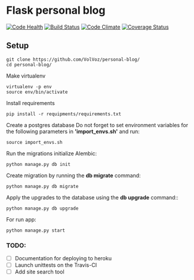 # Flask personal blog

[![Code Health](https://landscape.io/github/VolVoz/personal-blog/master/landscape.svg?style=flat)](https://landscape.io/github/VolVoz/personal-blog/master)
[![Build Status](https://travis-ci.org/VolVoz/personal-blog.svg?branch=master)](https://travis-ci.org/VolVoz/personal-blog)
[![Code Climate](https://codeclimate.com/github/VolVoz/personal-blog/badges/gpa.svg)](https://codeclimate.com/github/VolVoz/personal-blog)
[![Coverage Status](https://coveralls.io/repos/github/VolVoz/personal-blog/badge.svg?branch=master)](https://coveralls.io/github/VolVoz/personal-blog?branch=master)

## Setup

```
git clone https://github.com/VolVoz/personal-blog/
cd personal-blog/
```

Make virtualenv

```
virtualenv -p env
source env/bin/activate
```

Install requirements

```
pip install -r requipments/requirements.txt
```

Create a postgres database
Do not forget to set environment variables for the following parameters in **'import_envs.sh'** and run:

```
source import_envs.sh
```

Run the migrations initialize Alembic:

```
python manage.py db init
```

Create migration by running the **db migrate** command:

```
python manage.py db migrate
```

Apply the upgrades to the database using the **db upgrade** command::

```
python manage.py db upgrade
```

For run app:

```
python manage.py start
```

### TODO:

- [ ] Documentation for deploying to heroku
- [ ] Launch unittests on the Travis-CI
- [ ] Add site search tool
